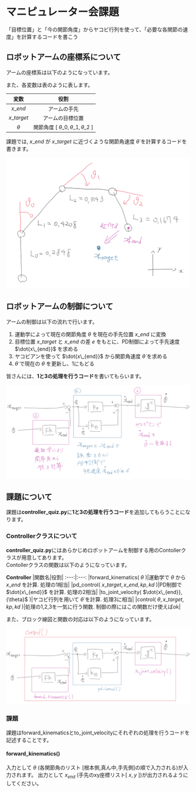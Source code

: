 # マニピュレーター会課題

「目標位置」と「今の関節角度」からヤコビ行列を使って、「必要な各関節の速度」を計算するコードを書こう

## ロボットアームの座標系について

アームの座標系は以下のようになっています。

また、各変数は表のように表します。

|変数|役割|
:---:|:---:
| $x\_{end}$ |アームの手先|
| $x\_{target}$ |アームの目標位置|
| ${\theta}$ |関節角度 [  ${\theta}\_{0} , {\theta}\_{1} , {\theta}\_{2}$  ] |

課題では,  $x\_{end}$  が $x\_{target}$ に近づくような関節角速度 $\dot{\theta}$ を計算するコードを書きます。

<img src="imgs/arm_constraints.png" width=500>


## ロボットアームの制御について

アームの制御は以下の流れで行います。

1. 運動学によって現在の関節角度 ${\theta}$ を現在の手先位置 $x\_{end}$ に変換
1. 目標位置 $x\_{target}$ と $x\_{end}$ の差 ${e}$ をもとに、PD制御によって手先速度 $\dot{x\_{end}}$ を求める
1. ヤコビアンを使って $\dot{x\_{end}}$ から関節角速度 $\dot{\theta}$ を求める
1.  $\dot{\theta}$ で現在の ${\theta}$ を更新し、1にもどる

皆さんには、**1と3の処理を行うコード**を書いてもらいます。

<img src="imgs/block_fig1.png" width=900>


## 課題について

課題は**controller\_quiz.py**に**1と3の処理を行うコード**を追加してもらうことになります。


### Controllerクラスについて

**controller_quiz.py**にはあらかじめロボットアームを制御する用のContollerクラスが用意してあります。  
Contollerクラスの関数は以下のようになっています。

**Controller**
|関数名|役割|
:---:|:---:
|forward_kinematics( ${\theta}$ )|運動学で ${\theta}$ から $x\_{end}$ を計算. 処理の1相当|
|pd_control( $x\_{target},x\_{end},kp,kd$ )|PD制御で $\dot{x\_{end}}$ を計算. 処理の2相当|
|to_joint_velocity( $\dot{x\_{end}}, {\theta}$ )|ヤコビ行列を用いて $\dot{\theta}$ を計算. 処理3に相当|
|control( ${\theta},x\_{target},kp,kd$ )|処理の1,2,3を一気に行う関数. 制御の際にはこの関数だけ使えばok|

また、ブロック線図と関数の対応は以下のようになっています。

<img src="imgs/block_fig.png" width=900>


### 課題

課題はforward_kinematicsとto_joint_velocityにそれぞれの処理を行うコードを記述することです。

#### forward_kinematics()

入力として ${\theta}$ (各関節角のリスト [根本側,真ん中,手先側]の順で入力される)が入力されます。
出力として ${x}_{end}$ (手先のxy座標リスト[ ${x},{y}$ ])が出力されるようにしてください。
